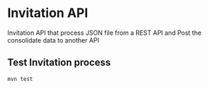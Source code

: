 # Invitation API
Invitation API that process JSON file from a REST API and Post the consolidate data to another API


## Test Invitation process
```
mvn test
```